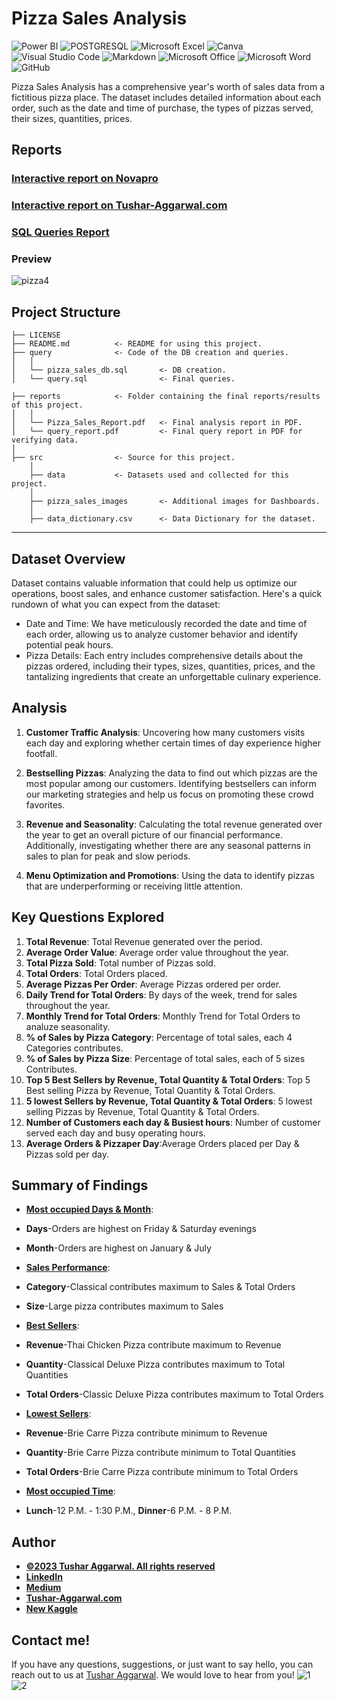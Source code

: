 # Pizza Sales Analysis

![Power BI](https://img.shields.io/badge/power_bi-F2C811?style=for-the-badge&logo=powerbi&logoColor=black)
![POSTGRESQL](https://img.shields.io/badge/PostgreSQL-4169E1.svg?style=for-the-badge&logo=PostgreSQL&logoColor=white)
![Microsoft Excel](https://img.shields.io/badge/Microsoft_Excel-217346?style=for-the-badge&logo=microsoft-excel&logoColor=white)
![Canva](https://img.shields.io/badge/Canva-%2300C4CC.svg?style=for-the-badge&logo=Canva&logoColor=white)
![Visual Studio Code](https://img.shields.io/badge/Visual%20Studio%20Code-0078d7.svg?style=for-the-badge&logo=visual-studio-code&logoColor=white)
![Markdown](https://img.shields.io/badge/markdown-%23000000.svg?style=for-the-badge&logo=markdown&logoColor=white)
![Microsoft Office](https://img.shields.io/badge/Microsoft_Office-D83B01?style=for-the-badge&logo=microsoft-office&logoColor=white)
![Microsoft Word](https://img.shields.io/badge/Microsoft_Word-2B579A?style=for-the-badge&logo=microsoft-word&logoColor=white)
![GitHub](https://img.shields.io/badge/github-%23121011.svg?style=for-the-badge&logo=github&logoColor=white)


Pizza Sales Analysis has a comprehensive year's worth of sales data from a fictitious pizza place. The dataset includes detailed information about each order, such as the date and time of purchase, the types of pizzas served, their sizes, quantities, prices.

## Reports
### [Interactive report on Novapro](https://www.novypro.com/project/pizza-sales-reports)
### [Interactive report on Tushar-Aggarwal.com](https://www.tushar-aggarwal.com/pizza-sales-analysis)
### [SQL Queries Report](https://github.com/tushar2704/Pizza-Sales-Analysis/blob/main/reports/query_report.pdf)


### Preview

![pizza4](https://github.com/tushar2704/Pizza-Sales-Analysis/assets/66141195/64e1be51-11d3-4579-b2ae-9f12d7624fa1)


## Project Structure

    ├── LICENSE
    ├── README.md          <- README for using this project.
    ├── query              <- Code of the DB creation and queries.
    │   │
    │   └── pizza_sales_db.sql       <- DB creation.
    │   └── query.sql                <- Final queries.

    ├── reports            <- Folder containing the final reports/results of this project.
    │   │
    │   └── Pizza_Sales_Report.pdf   <- Final analysis report in PDF.
    │   └── query_report.pdf         <- Final query report in PDF for verifying data.
    │   
    ├── src                <- Source for this project.
        │
        ├── data           <- Datasets used and collected for this project.
        │   
        ├── pizza_sales_images       <- Additional images for Dashboards.
        │
        ├── data_dictionary.csv      <- Data Dictionary for the dataset.

  
--------







## Dataset Overview

Dataset contains valuable information that could help us optimize our operations, boost sales, and enhance customer satisfaction. Here's a quick rundown of what you can expect from the dataset:
- Date and Time: We have meticulously recorded the date and time of each order, allowing us to analyze customer behavior and identify potential peak hours.
- Pizza Details: Each entry includes comprehensive details about the pizzas ordered, including their types, sizes, quantities, prices, and the tantalizing ingredients that create an unforgettable culinary experience.

## Analysis



1. **Customer Traffic Analysis**: Uncovering how many customers visits each day and exploring  whether certain times of day experience higher footfall. 

2. **Bestselling Pizzas**: Analyzing the data to find out which pizzas are the most popular among our customers. Identifying bestsellers can inform our marketing strategies and help us focus on promoting these crowd favorites.

3. **Revenue and Seasonality**: Calculating  the total revenue generated over the year to get an overall picture of our financial performance. Additionally, investigating  whether there are any seasonal patterns in sales to plan for peak and slow periods.

4. **Menu Optimization and Promotions**: Using the data to identify pizzas that are underperforming or receiving little attention. 

## Key Questions Explored

1. **Total Revenue**: Total Revenue generated over the period.
2. **Average Order Value**: Average order value throughout the year.
3. **Total Pizza Sold**: Total number of Pizzas sold.
4. **Total Orders**: Total Orders placed.
5. **Average Pizzas Per Order**: Average Pizzas ordered per order.
6. **Daily Trend for Total Orders**: By days of the week, trend for sales throughout the year.
7. **Monthly Trend for Total Orders**: Monthly Trend for Total Orders to analuze seasonality.
8. **% of Sales by Pizza Category**: Percentage of total sales, each 4 Categories contributes.
9. **% of Sales by Pizza Size**: Percentage of total sales, each of 5 sizes Contributes.
10. **Top 5 Best Sellers by Revenue, Total Quantity & Total Orders**: Top 5 Best selling Pizza by Revenue, Total Quantity & Total Orders.
11. **5 lowest Sellers by Revenue, Total Quantity & Total Orders**: 5 lowest selling Pizzas by Revenue, Total Quantity & Total Orders.
12. **Number of Customers each day & Busiest hours**: Number of customer served each day and busy operating hours.
13. **Average Orders & Pizzaper Day**:Average Orders placed per Day & Pizzas sold per day.



## Summary of Findings

- <u>**Most occupied Days & Month**</u>: 

- **Days**-Orders are highest on Friday & Saturday evenings 
- **Month**-Orders are highest on January & July

- <u>**Sales Performance**</u>: 

- **Category**-Classical contributes maximum to Sales & Total Orders 
- **Size**-Large pizza contributes maximum to Sales

- <u>**Best Sellers**</u>: 

- **Revenue**-Thai Chicken Pizza contribute maximum to Revenue 
- **Quantity**-Classical Deluxe Pizza contributes maximum to Total Quantities 
- **Total Orders**-Classic Deluxe Pizza contributes maximum to Total Orders

- <u>**Lowest Sellers**</u>:

- **Revenue**-Brie Carre Pizza contribute minimum to Revenue 
- **Quantity**-Brie Carre Pizza contribute minimum to Total Quantities 
- **Total Orders**-Brie Carre Pizza contribute minimum to Total Orders

- <u>**Most occupied Time**</u>:
- **Lunch**-12 P.M. - 1:30 P.M., **Dinner**-6 P.M. - 8 P.M.







## Author
- <ins><b>©2023 Tushar Aggarwal. All rights reserved</b></ins>
- <b>[LinkedIn](https://www.linkedin.com/in/tusharaggarwalinseec/)</b>
- <b>[Medium](https://medium.com/@tushar_aggarwal)</b> 
- <b>[Tushar-Aggarwal.com](https://www.tushar-aggarwal.com/)</b>
- <b>[New Kaggle](https://www.kaggle.com/tagg27)</b> 

## Contact me!

If you have any questions, suggestions, or just want to say hello, you can reach out to us at [Tushar Aggarwal](mailto:info@tushar-aggarwal.com). We would love to hear from you!
![1](https://github.com/tushar2704/Pizza-Sales-Analysis/assets/66141195/7c8fc5d9-4832-4687-810c-c9431ab12abc)
![2](https://github.com/tushar2704/Pizza-Sales-Analysis/assets/66141195/1eb157dd-d567-4d35-82ec-56a42e67df8b)



